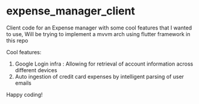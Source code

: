 # expense_manager_client
Client code for an Expense manager with some cool features that I wanted to use,
Will be trying to implement a mvvm arch using flutter framework in this repo

Cool features:
1. Google Login infra : Allowing for retrieval of account information across different devices
2. Auto ingestion of credit card expenses by intelligent parsing of user emails

Happy coding!
